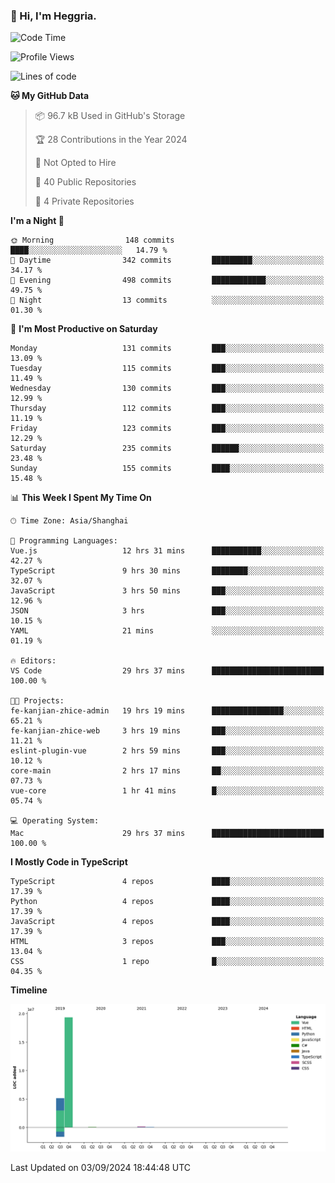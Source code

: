 ### 👋 Hi, I'm Heggria.

<!--START_SECTION:waka-->
![Code Time](http://img.shields.io/badge/Code%20Time-589%20hrs%2035%20mins-blue)

![Profile Views](http://img.shields.io/badge/Profile%20Views-127-blue)

![Lines of code](https://img.shields.io/badge/From%20Hello%20World%20I%27ve%20Written-24.7%20million%20lines%20of%20code-blue)

**🐱 My GitHub Data** 

> 📦 96.7 kB Used in GitHub's Storage 
 > 
> 🏆 28 Contributions in the Year 2024
 > 
> 🚫 Not Opted to Hire
 > 
> 📜 40 Public Repositories 
 > 
> 🔑 4 Private Repositories 
 > 
**I'm a Night 🦉** 

```text
🌞 Morning                148 commits         ████░░░░░░░░░░░░░░░░░░░░░   14.79 % 
🌆 Daytime                342 commits         █████████░░░░░░░░░░░░░░░░   34.17 % 
🌃 Evening                498 commits         ████████████░░░░░░░░░░░░░   49.75 % 
🌙 Night                  13 commits          ░░░░░░░░░░░░░░░░░░░░░░░░░   01.30 % 
```
📅 **I'm Most Productive on Saturday** 

```text
Monday                   131 commits         ███░░░░░░░░░░░░░░░░░░░░░░   13.09 % 
Tuesday                  115 commits         ███░░░░░░░░░░░░░░░░░░░░░░   11.49 % 
Wednesday                130 commits         ███░░░░░░░░░░░░░░░░░░░░░░   12.99 % 
Thursday                 112 commits         ███░░░░░░░░░░░░░░░░░░░░░░   11.19 % 
Friday                   123 commits         ███░░░░░░░░░░░░░░░░░░░░░░   12.29 % 
Saturday                 235 commits         ██████░░░░░░░░░░░░░░░░░░░   23.48 % 
Sunday                   155 commits         ████░░░░░░░░░░░░░░░░░░░░░   15.48 % 
```


📊 **This Week I Spent My Time On** 

```text
🕑︎ Time Zone: Asia/Shanghai

💬 Programming Languages: 
Vue.js                   12 hrs 31 mins      ███████████░░░░░░░░░░░░░░   42.27 % 
TypeScript               9 hrs 30 mins       ████████░░░░░░░░░░░░░░░░░   32.07 % 
JavaScript               3 hrs 50 mins       ███░░░░░░░░░░░░░░░░░░░░░░   12.96 % 
JSON                     3 hrs               ███░░░░░░░░░░░░░░░░░░░░░░   10.15 % 
YAML                     21 mins             ░░░░░░░░░░░░░░░░░░░░░░░░░   01.19 % 

🔥 Editors: 
VS Code                  29 hrs 37 mins      █████████████████████████   100.00 % 

🐱‍💻 Projects: 
fe-kanjian-zhice-admin   19 hrs 19 mins      ████████████████░░░░░░░░░   65.21 % 
fe-kanjian-zhice-web     3 hrs 19 mins       ███░░░░░░░░░░░░░░░░░░░░░░   11.21 % 
eslint-plugin-vue        2 hrs 59 mins       ███░░░░░░░░░░░░░░░░░░░░░░   10.12 % 
core-main                2 hrs 17 mins       ██░░░░░░░░░░░░░░░░░░░░░░░   07.73 % 
vue-core                 1 hr 41 mins        █░░░░░░░░░░░░░░░░░░░░░░░░   05.74 % 

💻 Operating System: 
Mac                      29 hrs 37 mins      █████████████████████████   100.00 % 
```

**I Mostly Code in TypeScript** 

```text
TypeScript               4 repos             ████░░░░░░░░░░░░░░░░░░░░░   17.39 % 
Python                   4 repos             ████░░░░░░░░░░░░░░░░░░░░░   17.39 % 
JavaScript               4 repos             ████░░░░░░░░░░░░░░░░░░░░░   17.39 % 
HTML                     3 repos             ███░░░░░░░░░░░░░░░░░░░░░░   13.04 % 
CSS                      1 repo              █░░░░░░░░░░░░░░░░░░░░░░░░   04.35 % 
```



**Timeline**

![Lines of Code chart](https://raw.githubusercontent.com/Heggria/Heggria/main/assets/bar_graph.png)


 Last Updated on 03/09/2024 18:44:48 UTC
<!--END_SECTION:waka-->

